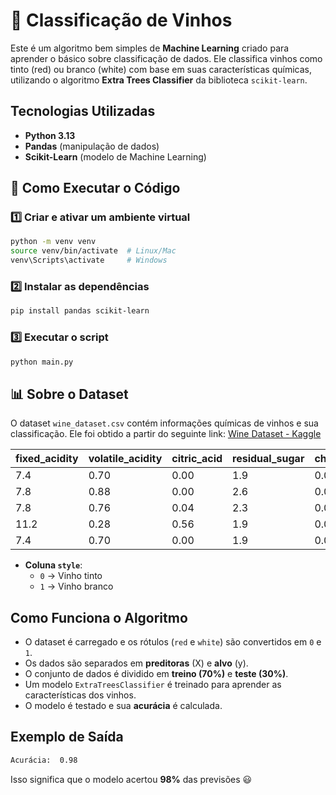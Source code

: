 # 🍷 Classificação de Vinhos

Este é um algoritmo bem simples de **Machine Learning** criado para aprender o básico sobre classificação de dados. Ele classifica vinhos como tinto (red) ou branco (white) com base em suas características químicas, utilizando o algoritmo **Extra Trees Classifier** da biblioteca `scikit-learn`.

## Tecnologias Utilizadas

- **Python 3.13**
- **Pandas** (manipulação de dados)
- **Scikit-Learn** (modelo de Machine Learning)

## 🔧 Como Executar o Código

### 1️⃣ Criar e ativar um ambiente virtual

```bash
python -m venv venv
source venv/bin/activate  # Linux/Mac
venv\Scripts\activate     # Windows
```

### 2️⃣ Instalar as dependências

```bash
pip install pandas scikit-learn
```

### 3️⃣ Executar o script

```bash
python main.py
```

## 📊 Sobre o Dataset

O dataset `wine_dataset.csv` contém informações químicas de vinhos e sua classificação. Ele foi obtido a partir do seguinte link:
[Wine Dataset - Kaggle](https://www.kaggle.com/datasets/dell4010/wine-dataset?resource=download) 

| fixed\_acidity | volatile\_acidity | citric\_acid | residual\_sugar | chlorides | pH  | sulphates | alcohol | quality | style |
| -------------- | ----------------- | ------------ | --------------- | --------- | --- | --------- | ------- | ------- | ----- |
| 7.4            | 0.70              | 0.00         | 1.9             | 0.076     | 3.51 | 0.56      | 9.4     | 5       | 0     |
| 7.8            | 0.88              | 0.00         | 2.6             | 0.098     | 3.20 | 0.68      | 9.8     | 5       | 0     |
| 7.8            | 0.76              | 0.04         | 2.3             | 0.092     | 3.26 | 0.65      | 9.8     | 5       | 0     |
| 11.2           | 0.28              | 0.56         | 1.9             | 0.075     | 3.16 | 0.58      | 9.8     | 6       | 0     |
| 7.4            | 0.70              | 0.00         | 1.9             | 0.076     | 3.51 | 0.56      | 9.4     | 5       | 0     |

- **Coluna `style`**:
  - `0` → Vinho tinto
  - `1` → Vinho branco

## Como Funciona o Algoritmo

- O dataset é carregado e os rótulos (`red` e `white`) são convertidos em `0` e `1`.
- Os dados são separados em **preditoras** (X) e **alvo** (y).
- O conjunto de dados é dividido em **treino (70%)** e **teste (30%)**.
- Um modelo `ExtraTreesClassifier` é treinado para aprender as características dos vinhos.
- O modelo é testado e sua **acurácia** é calculada.

## Exemplo de Saída

```bash
Acurácia:  0.98
```

Isso significa que o modelo acertou **98%** das previsões 😃
